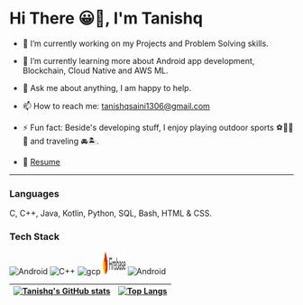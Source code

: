 # Hi There 😀👋, I'm Tanishq

- 🔭 I’m currently working on my Projects and Problem Solving skills.

- 🌱 I’m currently learning more about Android app development, Blockchain, Cloud Native and AWS ML.

- 💬 Ask me about anything, I am happy to help.

- 📫 How to reach me: tanishqsaini1306@gmail.com

- ⚡ Fun fact: Beside's developing stuff, I enjoy playing outdoor sports ⚽🏃‍♂️🏏 and traveling 🚘🏝️.

- 📃 [Resume](https://github.com/tanishq1306/tanishq1306/blob/main/Resume.pdf)
<hr>

### Languages
C, C++, Java, Kotlin, Python, SQL, Bash, HTML & CSS.


### Tech Stack
<p align="left">
<img src="https://raw.githubusercontent.com/gilbarbara/logos/master/logos/android-icon.svg" alt="Android" width="40" height="40"/> 
<img src="https://raw.githubusercontent.com/gilbarbara/logos/master/logos/git-icon.svg" alt="C++" width="40" height="40"/> 
<img src="https://www.vectorlogo.zone/logos/google_cloud/google_cloud-icon.svg" alt="gcp" width="40" height="40"/> 
<img src="https://raw.githubusercontent.com/gilbarbara/logos/master/logos/firebase.svg" alt="Firebase" width="40" height="40"/> 
<img src="https://raw.githubusercontent.com/gilbarbara/logos/master/logos/figma.svg" alt="Android" width="40" height="40"/> 
</p>


|[![Tanishq's GitHub stats](https://github-readme-stats.vercel.app/api?username=tanishq1306&count_private=true&show_icons=true&theme=nord)](https://github.com/tanishq1306/github-readme-stats)|[![Top Langs](https://github-readme-stats.vercel.app/api/top-langs/?username=tanishq1306&count_private=true&layout=compact&theme=nord)](https://github.com/tanishq1306/github-readme-stats)|
|---|---|




